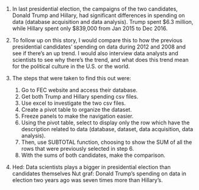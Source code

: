 1.   In last presidential election, the campaigns of the two candidates, Donald Trump and Hillary, had significant differences in spending on data (database acquisition and data analysis). Trump spent $6.3 million, while Hillary spent only $839,000 from Jan 2015 to Dec 2016.
2.  To follow up on this story, I would compare this to how the previous presidential candidates’ spending on data during 2012 and 2008 and see if there’s an up trend. I would also interview data analysts and scientists to see why there’s the trend, and what does this trend mean for the political culture in the U.S. or the world.

3. The steps that were taken to find this out were:
    1. Go to FEC website and access their database.
    2. Get both Trump and Hillary spending csv files.
    3. Use excel to investigate the two csv files.
    4. Create a pivot table to organize the dataset.
    5. Freeze panels to make the navigation easier.
    6. Using the pivot table, select to display only the row which have the description related to data (database, dataset, data acquisition, data analysis).
    7. Then, use SUBTOTAL function, choosing to show the SUM of all the rows that were previously selected in step 6.
    8. With the sums of both candidates, make the comparison.

4. Hed: Data scientists plays a bigger in presidential election than candidates themselves
Nut graf: Donald Trump’s spending on data in election two years ago was seven times more than Hillary’s.
